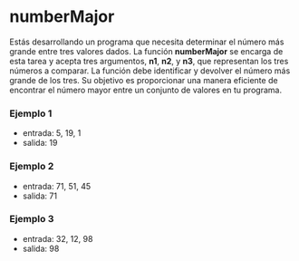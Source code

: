 # numberMajor
Estás desarrollando un programa que necesita determinar el número más grande entre tres valores dados. La función **numberMajor** se encarga de esta tarea y acepta tres argumentos, **n1**, **n2**, y **n3**, que representan los tres números a comparar. La función debe identificar y devolver el número más grande de los tres. Su objetivo es proporcionar una manera eficiente de encontrar el número mayor entre un conjunto de valores en tu programa.

### Ejemplo 1
- entrada: 5, 19, 1
- salida: 19

### Ejemplo 2
- entrada: 71, 51, 45
- salida: 71

### Ejemplo 3
- entrada: 32, 12, 98
- salida: 98